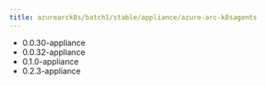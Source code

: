 ```yaml
---
title: azurearck8s/batch1/stable/appliance/azure-arc-k8sagents
---
```

- 0.0.30-appliance
- 0.0.32-appliance
- 0.1.0-appliance
- 0.2.3-appliance
